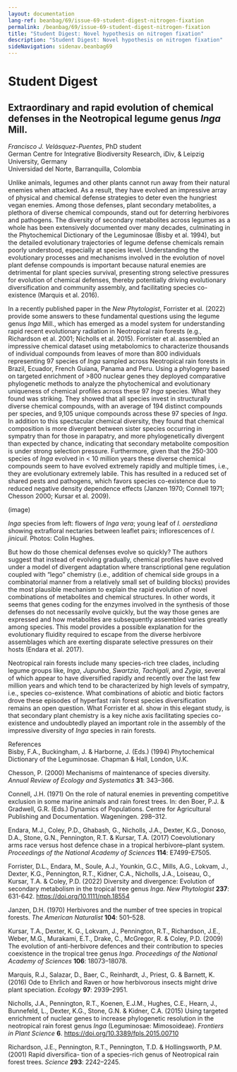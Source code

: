 ```yaml
---
layout: documentation
lang-ref: beanbag/69/issue-69-student-digest-nitrogen-fixation
permalink: /beanbag/69/issue-69-student-digest-nitrogen-fixation
title: "Student Digest: Novel hypothesis on nitrogen fixation"
description: "Student Digest: Novel hypothesis on nitrogen fixation"
sideNavigation: sidenav.beanbag69
---
```


# Student Digest

## Extraordinary and rapid evolution of chemical defenses in the Neotropical legume genus *Inga* Mill.

*Francisco J. Velásquez-Puentes*, PhD student\
German Centre for Integrative Biodiversity Research, iDiv, & Leipzig University, Germany\
Universidad del Norte, Barranquilla, Colombia

Unlike animals, legumes and other plants cannot run away from their natural enemies when attacked. As a result, they have evolved an impressive array of physical and chemical defense strategies to deter even the hungriest vegan enemies. Among those defenses, plant secondary metabolites, a plethora of diverse chemical compounds, stand out for deterring herbivores and pathogens. The diversity of secondary metabolites across legumes as a whole has been extensively documented over many decades, culminating in the Phytochemical Dictionary of the Leguminosae (Bisby et al. 1994), but the detailed evolutionary trajectories of legume defense chemicals remain poorly understood, especially at species level. Understanding the evolutionary processes and mechanisms involved in the evolution of novel plant defense compounds is important because natural enemies are detrimental for plant species survival, presenting strong selective pressures for evolution of chemical defenses, thereby potentially driving evolutionary diversification and community assembly, and facilitating species co-existence (Marquis et al. 2016).

In a recently published paper in the *New Phytologist*, Forrister et al. (2022) provide some answers to these fundamental questions using the legume genus *Inga* Mill., which has emerged as a model system for understanding rapid recent evolutionary radiation in Neotropical rain forests (e.g., Richardson et al. 2001; Nicholls et al. 2015). Forrister et al. assembled an impressive chemical dataset using metabolomics to characterize thousands of individual compounds from leaves of more than 800 individuals representing 97 species of *Inga* sampled across Neotropical rain forests in Brazil, Ecuador, French Guiana, Panama and Peru. Using a phylogeny based on targeted enrichment of >800 nuclear genes they deployed comparative phylogenetic methods to analyze the phytochemical and evolutionary uniqueness of chemical profiles across these 97 *Inga* species. What they found was striking. They showed that all species invest in structurally diverse chemical compounds, with an average of 194 distinct compounds per species, and 9,105 unique compounds across these 97 species of *Inga*. In addition to this spectacular chemical diversity, they found that chemical composition is more divergent between sister species occurring in sympatry than for those in parapatry, and more phylogenetically divergent than expected by chance, indicating that secondary metabolite composition is under strong selection pressure. Furthermore, given that the 250-300 species of *Inga* evolved in < 10 million years these diverse chemical compounds seem to have evolved extremely rapidly and multiple times, i.e., they are evolutionary extremely labile. This has resulted in a reduced set of shared pests and pathogens, which favors species co-existence due to reduced negative density dependence effects (Janzen 1970; Connell 1971; Chesson 2000; Kursar et al. 2009).

(image)

*Inga* species from left: flowers of *Inga vera*; young leaf of *I. oerstediana* showing extrafloral nectaries between leaflet pairs; inflorescences of *I. jinicuil.* Photos: Colin Hughes.

But how do those chemical defenses evolve so quickly? The authors suggest that instead of evolving gradually, chemical profiles have evolved under a model of divergent adaptation where transcriptional gene regulation coupled with “lego” chemistry (i.e., addition of chemical side groups in a combinatorial manner from a relatively small set of building blocks) provides the most plausible mechanism to explain the rapid evolution of novel combinations of metabolites and chemical structures. In other words, it seems that genes coding for the enzymes involved in the synthesis of those defenses do not necessarily evolve quickly, but the way those genes are expressed and how metabolites are subsequently assembled varies greatly among species. This model provides a possible explanation for the evolutionary fluidity required to escape from the diverse herbivore assemblages which are exerting disparate selective pressures on their hosts (Endara et al. 2017).


Neotropical rain forests include many species-rich tree clades, including legume groups like, *Inga*, *Jupunba*, *Swartzia*, *Tachigali*, and *Zygia*, several of which appear to have diversified rapidly and recently over the last few million years and which tend to be characterized by high levels of sympatry, i.e., species co-existence. What combinations of abiotic and biotic factors drove these episodes of hyperfast rain forest species diversification remains an open question. What Forrister et al. show in this elegant study, is that secondary plant chemistry is a key niche axis facilitating species co-existence and undoubtedly played an important role in the assembly of the impressive diversity of *Inga* species in rain forests.

References\
Bisby, F.A., Buckingham, J. & Harborne, J. (Eds.) (1994) Phytochemical Dictionary of the Leguminosae. Chapman & Hall, London, U.K.

Chesson, P. (2000) Mechanisms of maintenance of species diversity. *Annual Review of Ecology and Systematics* **31**: 343–366.

Connell, J.H. (1971) On the role of natural enemies in preventing competitive exclusion in some marine animals and rain forest trees. In: den Boer, P.J. & Gradwell, G.R. (Eds.) Dynamics of Populations. Centre for Agricultural Publishing and Documentation. Wageningen. 298–312.

Endara, M.J., Coley, P.D., Ghabash, G., Nicholls, J.A., Dexter, K.G., Donoso, D.A., Stone, G.N., Pennington, R.T. & Kursar, T.A. (2017) Coevolutionary arms race versus host defence chase in a tropical herbivore–plant system. *Proceedings of the National Academy of Sciences* **114**: E7499-E7505.

Forrister, D.L., Endara, M., Soule, A.J., Younkin, G.C., Mills, A.G., Lokvam, J., Dexter, K.G., Pennington, R.T., Kidner, C.A., Nicholls, J.A., Loiseau, O., Kursar, T.A. & Coley, P.D. (2022) Diversity and divergence: Evolution of secondary metabolism in the tropical tree genus *Inga*. *New Phytologist* **237**: 631-642. https://doi.org/10.1111/nph.18554

Janzen, D.H. (1970) Herbivores and the number of tree species in tropical forests. *The American Naturalist* **104**: 501–528.

Kursar, T.A., Dexter, K. G., Lokvam, J., Pennington, R.T., Richardson, J.E., Weber, M.G., Murakami, E.T., Drake, C., McGregor, R. & Coley, P.D. (2009) The evolution of anti-herbivore defences and their contribution to species coexistence in the tropical tree genus *Inga*. *Proceedings of the National Academy of Sciences* **106**: 18073–18078.

Marquis, R.J., Salazar, D., Baer, C., Reinhardt, J., Priest, G. & Barnett, K. (2016) Ode to Ehrlich and Raven or how herbivorous insects might drive plant speciation. *Ecology* **97**: 2939–2951.

Nicholls, J.A., Pennington, R.T., Koenen, E.J.M., Hughes, C.E., Hearn, J., Bunnefeld, L., Dexter, K.G., Stone, G.N. & Kidner, C.A. (2015) Using targeted enrichment of nuclear genes to increase phylogenetic resolution in the neotropical rain forest genus *Inga* (Leguminosae: Mimosoideae). *Frontiers in Plant Science* **6**. https://doi.org/10.3389/fpls.2015.00710

Richardson, J.E., Pennington, R.T., Pennington, T.D. & Hollingsworth, P.M. (2001) Rapid diversifica- tion of a species-rich genus of Neotropical rain forest trees. *Science* **293**: 2242–2245.
